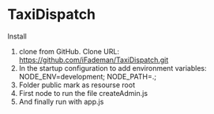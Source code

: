 TaxiDispatch
============

Install

1. clone from GitHub. Clone URL: https://github.com/iFademan/TaxiDispatch.git
2. In the startup configuration to add environment variables: NODE_ENV=development; NODE_PATH=.;
3. Folder public mark as resourse root
4. First node to run the file createAdmin.js
5. And finally run with app.js
